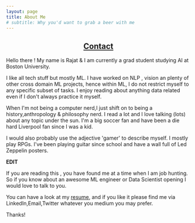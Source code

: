 ```yaml
---
layout: page
title: About Me
# subtitle: Why you'd want to grab a beer with me 
---
```

<center><h2><a href="https://linktr.ee/rajat08" target="_blank">Contact</a></h2></center>


Hello there ! My name is Rajat & I am currently a grad student studying AI at Boston University.

I like all tech stuff but mostly ML. I have worked on NLP , vision an plenty of other cross domain ML projects, hence within ML, I do not restrict myself to any specific subset of tasks. I enjoy reading about anything data related even if I don't always practice it myself.

When I'm not being a computer nerd,I just shift on to being a history,anthropology & philosophy nerd. I read a lot and I love talking (lots) about any topic under the sun. I'm a big soccer fan and have been a die hard Liverpool fan since I was a kid. 

I would also probably use the adjective 'gamer' to describe myself. I mostly play RPGs. I've been playing guitar since school and have a wall full of Led Zeppelin posters. 


**EDIT**

If you are reading this , you have found me at a time when I am job hunting. So if you know about an awesome ML engineer or Data Scientist opening I would love to talk to you. 

You can have a look at my <a href="/assets/files/resume.pdf" download target="_blank">resume</a>, and if you like it please find me via LinkedIn,Email,Twitter whatever you medium you may prefer.

Thanks!
